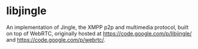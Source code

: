 libjingle
=========

An implementation of Jingle, the XMPP p2p and multimedia protocol, built on top of WebRTC, originally hosted at https://code.google.com/p/libjingle/ and https://code.google.com/p/webrtc/. 
